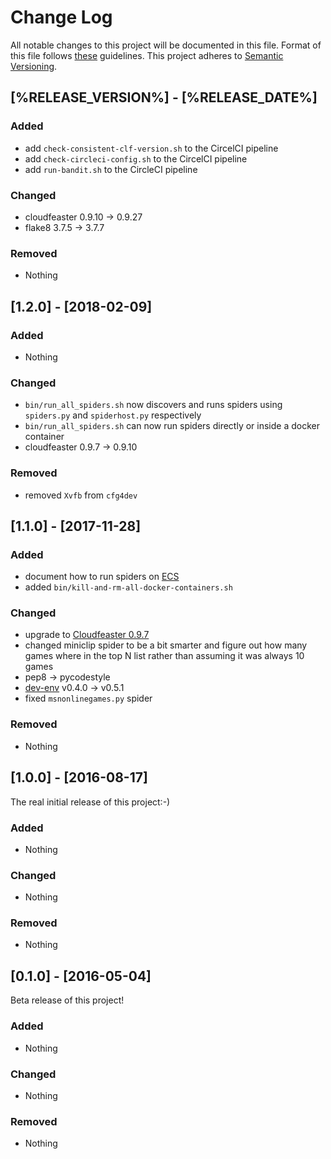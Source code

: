 # Change Log

All notable changes to this project will be documented in this file.
Format of this file follows [these](http://keepachangelog.com/) guidelines.
This project adheres to [Semantic Versioning](http://semver.org/).

## [%RELEASE_VERSION%] - [%RELEASE_DATE%]

### Added

- add ```check-consistent-clf-version.sh``` to the CircelCI pipeline
- add ```check-circleci-config.sh``` to the CircelCI pipeline
- add ```run-bandit.sh``` to the CircleCI pipeline

### Changed

- cloudfeaster 0.9.10 -> 0.9.27
- flake8 3.7.5 -> 3.7.7

### Removed

- Nothing

## [1.2.0] - [2018-02-09]

### Added

- Nothing

### Changed

- ```bin/run_all_spiders.sh``` now discovers and runs spiders
using ```spiders.py``` and ```spiderhost.py``` respectively
- ```bin/run_all_spiders.sh``` can now run spiders directly
or inside a docker container
- cloudfeaster 0.9.7 -> 0.9.10

### Removed

- removed ```Xvfb``` from ```cfg4dev```

## [1.1.0] - [2017-11-28]

### Added

- document how to run spiders on [ECS](https://github.com/simonsdave/ecs)
- added ```bin/kill-and-rm-all-docker-containers.sh```

### Changed

- upgrade to [Cloudfeaster 0.9.7](https://github.com/simonsdave/cloudfeaster/releases/tag/v0.9.7)
- changed miniclip spider to be a bit smarter and figure out how many
  games where in the top N list rather than assuming it was always 10 games
- pep8 -> pycodestyle
- [dev-env](https://github.com/simonsdave/dev-env) v0.4.0 -> v0.5.1
- fixed ```msnonlinegames.py``` spider

### Removed

- Nothing

## [1.0.0] - [2016-08-17]

The real initial release of this project:-)

### Added

- Nothing

### Changed

- Nothing

### Removed

- Nothing

## [0.1.0] - [2016-05-04]

Beta release of this project!

### Added

- Nothing

### Changed

- Nothing

### Removed

- Nothing
